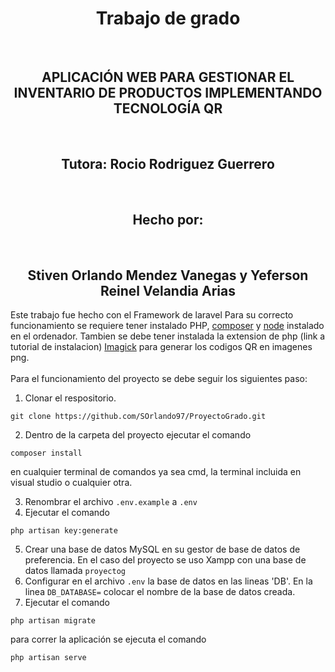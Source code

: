 <h1 align="center">Trabajo de grado</h1><br>
<h2 align="center">APLICACIÓN WEB PARA GESTIONAR EL INVENTARIO DE PRODUCTOS IMPLEMENTANDO TECNOLOGÍA QR</h2><br>
<h2 align="center">Tutora: Rocio Rodriguez Guerrero</h2><br>
<h2 align="center"><strong>Hecho por: </strong></h2><br>
<h2 align="center"> Stiven Orlando Mendez Vanegas y
Yeferson Reinel Velandia Arias</h2>
<p> 
Este trabajo fue hecho con el Framework de laravel
Para su correcto funcionamiento se requiere tener instalado PHP, <a href="https://getcomposer.org">composer</a>
y <a href="https://nodejs.org/en/">node</a> instalado en el ordenador. Tambien se debe tener instalada
la extension de php (link a tutorial de instalacion) <a href="https://www.youtube.com/watch?v=qZ9_rq6c9uY">Imagick</a> para generar los codigos QR en imagenes png.<br><br>
Para el funcionamiento del proyecto se debe seguir los siguientes paso:
</p>

1. Clonar el respositorio.
```
git clone https://github.com/SOrlando97/ProyectoGrado.git
```
2. Dentro de la carpeta del proyecto ejecutar el comando 

```
composer install
```
 en cualquier terminal de comandos ya sea cmd, la terminal incluida en visual studio o cualquier otra.

3. Renombrar el archivo ```.env.example``` a ```.env```
4. Ejecutar el comando 

```
php artisan key:generate
```
5. Crear una base de datos MySQL en su gestor de base de datos de preferencia. En el caso del proyecto se uso Xampp con una base de datos llamada ```proyectog```
6. Configurar en el archivo ```.env``` la base de datos en las lineas 'DB'. En la linea ```DB_DATABASE=``` colocar el nombre de la base de datos creada.
7. Ejecutar el comando

```
php artisan migrate
```

para correr la aplicación se ejecuta el comando 
```
php artisan serve
```